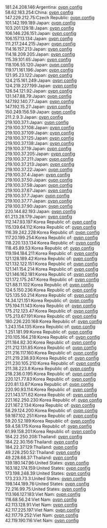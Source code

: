 181.24.208.146:Argentina: [ovpn config](vpn/181_24_208_146.ovpn)  
58.62.183.254:China: [ovpn config](vpn/58_62_183_254.ovpn)  
147.229.212.75:Czech Republic: [ovpn config](vpn/147_229_212_75.ovpn)  
101.142.199.189:Japan: [ovpn config](vpn/101_142_199_189.ovpn)  
103.201.129.18:Japan: [ovpn config](vpn/103_201_129_18.ovpn)  
106.146.226.151:Japan: [ovpn config](vpn/106_146_226_151.ovpn)  
106.157.13.134:Japan: [ovpn config](vpn/106_157_13_134.ovpn)  
111.217.244.215:Japan: [ovpn config](vpn/111_217_244_215.ovpn)  
114.16.157.213:Japan: [ovpn config](vpn/114_16_157_213.ovpn)  
114.18.209.205:Japan: [ovpn config](vpn/114_18_209_205.ovpn)  
115.39.101.65:Japan: [ovpn config](vpn/115_39_101_65.ovpn)  
118.106.55.120:Japan: [ovpn config](vpn/118_106_55_120.ovpn)  
119.171.161.196:Japan: [ovpn config](vpn/119_171_161_196.ovpn)  
121.95.23.122:Japan: [ovpn config](vpn/121_95_23_122.ovpn)  
124.215.161.249:Japan: [ovpn config](vpn/124_215_161_249.ovpn)  
124.219.227.199:Japan: [ovpn config](vpn/124_219_227_199.ovpn)  
126.54.121.92:Japan: [ovpn config](vpn/126_54_121_92.ovpn)  
131.147.88.79:Japan: [ovpn config](vpn/131_147_88_79.ovpn)  
147.192.140.77:Japan: [ovpn config](vpn/147_192_140_77.ovpn)  
147.192.15.27:Japan: [ovpn config](vpn/147_192_15_27.ovpn)  
150.249.156.59:Japan: [ovpn config](vpn/150_249_156_59.ovpn)  
211.2.9.3:Japan: [ovpn config](vpn/211_2_9_3.ovpn)  
219.100.37.1:Japan: [ovpn config](vpn/219_100_37_1.ovpn)  
219.100.37.108:Japan: [ovpn config](vpn/219_100_37_108.ovpn)  
219.100.37.109:Japan: [ovpn config](vpn/219_100_37_109.ovpn)  
219.100.37.125:Japan: [ovpn config](vpn/219_100_37_125.ovpn)  
219.100.37.138:Japan: [ovpn config](vpn/219_100_37_138.ovpn)  
219.100.37.19:Japan: [ovpn config](vpn/219_100_37_19.ovpn)  
219.100.37.205:Japan: [ovpn config](vpn/219_100_37_205.ovpn)  
219.100.37.211:Japan: [ovpn config](vpn/219_100_37_211.ovpn)  
219.100.37.213:Japan: [ovpn config](vpn/219_100_37_213.ovpn)  
219.100.37.22:Japan: [ovpn config](vpn/219_100_37_22.ovpn)  
219.100.37.4:Japan: [ovpn config](vpn/219_100_37_4.ovpn)  
219.100.37.50:Japan: [ovpn config](vpn/219_100_37_50.ovpn)  
219.100.37.58:Japan: [ovpn config](vpn/219_100_37_58.ovpn)  
219.100.37.67:Japan: [ovpn config](vpn/219_100_37_67.ovpn)  
219.100.37.7:Japan: [ovpn config](vpn/219_100_37_7.ovpn)  
219.100.37.77:Japan: [ovpn config](vpn/219_100_37_77.ovpn)  
219.100.37.90:Japan: [ovpn config](vpn/219_100_37_90.ovpn)  
220.144.82.193:Japan: [ovpn config](vpn/220_144_82_193.ovpn)  
61.213.28.179:Japan: [ovpn config](vpn/61_213_28_179.ovpn)  
112.147.93.197:Korea Republic of: [ovpn config](vpn/112_147_93_197.ovpn)  
115.139.64.112:Korea Republic of: [ovpn config](vpn/115_139_64_112.ovpn)  
116.39.242.228:Korea Republic of: [ovpn config](vpn/116_39_242_228.ovpn)  
117.20.199.254:Korea Republic of: [ovpn config](vpn/117_20_199_254.ovpn)  
118.220.133.134:Korea Republic of: [ovpn config](vpn/118_220_133_134.ovpn)  
118.45.89.53:Korea Republic of: [ovpn config](vpn/118_45_89_53.ovpn)  
119.194.184.211:Korea Republic of: [ovpn config](vpn/119_194_184_211.ovpn)  
121.128.189.42:Korea Republic of: [ovpn config](vpn/121_128_189_42.ovpn)  
121.132.122.151:Korea Republic of: [ovpn config](vpn/121_132_122_151.ovpn)  
121.141.154.214:Korea Republic of: [ovpn config](vpn/121_141_154_214.ovpn)  
121.146.162.181:Korea Republic of: [ovpn config](vpn/121_146_162_181.ovpn)  
121.172.175.247:Korea Republic of: [ovpn config](vpn/121_172_175_247.ovpn)  
121.88.11.102:Korea Republic of: [ovpn config](vpn/121_88_11_102.ovpn)  
124.5.150.236:Korea Republic of: [ovpn config](vpn/124_5_150_236.ovpn)  
125.135.50.214:Korea Republic of: [ovpn config](vpn/125_135_50_214.ovpn)  
14.34.121.151:Korea Republic of: [ovpn config](vpn/14_34_121_151.ovpn)  
175.194.11.143:Korea Republic of: [ovpn config](vpn/175_194_11_143.ovpn)  
175.212.123.47:Korea Republic of: [ovpn config](vpn/175_212_123_47.ovpn)  
175.213.67.191:Korea Republic of: [ovpn config](vpn/175_213_67_191.ovpn)  
180.226.220.168:Korea Republic of: [ovpn config](vpn/180_226_220_168.ovpn)  
1.243.154.135:Korea Republic of: [ovpn config](vpn/1_243_154_135.ovpn)  
1.251.181.99:Korea Republic of: [ovpn config](vpn/1_251_181_99.ovpn)  
210.105.164.218:Korea Republic of: [ovpn config](vpn/210_105_164_218.ovpn)  
211.184.82.30:Korea Republic of: [ovpn config](vpn/211_184_82_30.ovpn)  
211.212.131.85:Korea Republic of: [ovpn config](vpn/211_212_131_85.ovpn)  
211.216.117.160:Korea Republic of: [ovpn config](vpn/211_216_117_160.ovpn)  
211.219.238.93:Korea Republic of: [ovpn config](vpn/211_219_238_93.ovpn)  
211.230.105.210:Korea Republic of: [ovpn config](vpn/211_230_105_210.ovpn)  
211.38.223.8:Korea Republic of: [ovpn config](vpn/211_38_223_8.ovpn)  
218.236.0.195:Korea Republic of: [ovpn config](vpn/218_236_0_195.ovpn)  
220.121.77.83:Korea Republic of: [ovpn config](vpn/220_121_77_83.ovpn)  
220.81.13.67:Korea Republic of: [ovpn config](vpn/220_81_13_67.ovpn)  
220.90.93.114:Korea Republic of: [ovpn config](vpn/220_90_93_114.ovpn)  
221.143.171.62:Korea Republic of: [ovpn config](vpn/221_143_171_62.ovpn)  
221.162.250.230:Korea Republic of: [ovpn config](vpn/221_162_250_230.ovpn)  
221.167.2.134:Korea Republic of: [ovpn config](vpn/221_167_2_134.ovpn)  
58.29.124.200:Korea Republic of: [ovpn config](vpn/58_29_124_200.ovpn)  
59.187.102.251:Korea Republic of: [ovpn config](vpn/59_187_102_251.ovpn)  
59.20.52.189:Korea Republic of: [ovpn config](vpn/59_20_52_189.ovpn)  
59.4.58.175:Korea Republic of: [ovpn config](vpn/59_4_58_175.ovpn)  
61.99.158.201:Korea Republic of: [ovpn config](vpn/61_99_158_201.ovpn)  
184.22.250.208:Thailand: [ovpn config](vpn/184_22_250_208.ovpn)  
184.22.30.156:Thailand: [ovpn config](vpn/184_22_30_156.ovpn)  
184.22.37.129:Thailand: [ovpn config](vpn/184_22_37_129.ovpn)  
49.228.250.52:Thailand: [ovpn config](vpn/49_228_250_52.ovpn)  
49.228.68.37:Thailand: [ovpn config](vpn/49_228_68_37.ovpn)  
139.180.147.96:United States: [ovpn config](vpn/139_180_147_96.ovpn)  
163.182.174.159:United States: [ovpn config](vpn/163_182_174_159.ovpn)  
173.198.248.39:United States: [ovpn config](vpn/173_198_248_39.ovpn)  
173.233.73.3:United States: [ovpn config](vpn/173_233_73_3.ovpn)  
198.144.189.76:United States: [ovpn config](vpn/198_144_189_76.ovpn)  
72.216.99.75:United States: [ovpn config](vpn/72_216_99_75.ovpn)  
113.166.127.183:Viet Nam: [ovpn config](vpn/113_166_127_183.ovpn)  
118.68.56.24:Viet Nam: [ovpn config](vpn/118_68_56_24.ovpn)  
42.113.128.91:Viet Nam: [ovpn config](vpn/42_113_128_91.ovpn)  
42.117.225.197:Viet Nam: [ovpn config](vpn/42_117_225_197.ovpn)  
42.117.79.252:Viet Nam: [ovpn config](vpn/42_117_79_252.ovpn)  
42.119.190.116:Viet Nam: [ovpn config](vpn/42_119_190_116.ovpn)  
